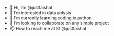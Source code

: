 - 👋 Hi, I’m @justfaishal
- 👀 I’m interested in data anlysis
- 🌱 I’m currently learning coding in python
- 💞️ I’m looking to collaborate on any simple project
- 📫 How to reach me at IG @justfaishal

<!---
justfaishal/justfaishal is a ✨ special ✨ repository because its `README.md` (this file) appears on your GitHub profile.
You can click the Preview link to take a look at your changes.
--->
